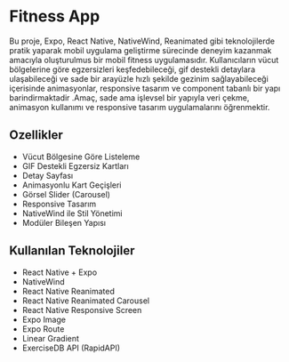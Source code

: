 # Fitness App

Bu proje, Expo, React Native, NativeWind, Reanimated gibi teknolojilerde pratik yaparak mobil uygulama geliştirme sürecinde deneyim kazanmak amacıyla oluşturulmus bir mobil fitness uygulamasıdır. Kullanıcıların vücut bölgelerine göre egzersizleri keşfedebileceği, gif destekli detaylara ulaşabileceği ve sade bir arayüzle hızlı şekilde gezinim sağlayabileceği içerisinde animasyonlar, responsive tasarım ve component tabanlı bir yapı barindirmaktadir .Amaç, sade ama işlevsel bir yapıyla veri çekme, animasyon kullanımı ve responsive tasarım uygulamalarını öğrenmektir.

## Ozellikler

- Vücut Bölgesine Göre Listeleme
- GIF Destekli Egzersiz Kartları
- Detay Sayfası
- Animasyonlu Kart Geçişleri
- Görsel Slider (Carousel)
- Responsive Tasarım
- NativeWind ile Stil Yönetimi
- Modüler Bileşen Yapısı

## Kullanılan Teknolojiler

- React Native + Expo
- NativeWind
- React Native Reanimated
- React Native Reanimated Carousel
- React Native Responsive Screen
- Expo Image
- Expo Route
- Linear Gradient
- ExerciseDB API (RapidAPI)
